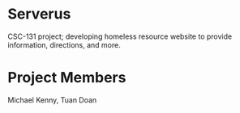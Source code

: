 # Serverus
CSC-131 project; developing homeless resource website to provide information, directions, and more.

# Project Members
Michael Kenny, Tuan Doan